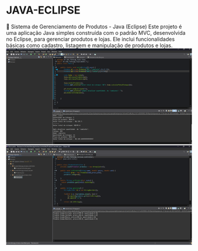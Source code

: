 # JAVA-ECLIPSE
🛒 Sistema de Gerenciamento de Produtos - Java (Eclipse) Este projeto é uma aplicação Java simples construída com o padrão MVC, desenvolvida no Eclipse, para gerenciar produtos e lojas. Ele inclui funcionalidades básicas como cadastro, listagem e manipulação de produtos e lojas.
<br>
<img src="Captura de tela 2025-06-07 043904.png">
<br>
<img src="Captura de tela 2025-06-07 043941.png">
